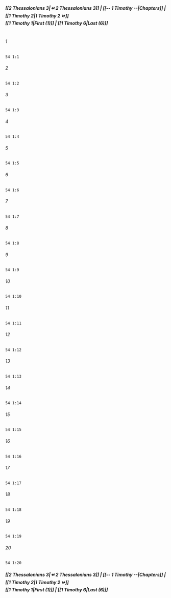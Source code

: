 
##### **[[2 Thessalonians 3|⏪ 2 Thessalonians 3]] | [[-- 1 Timothy --|Chapters]] | [[1 Timothy 2|1 Timothy 2 ⏩]]**<br>**[[1 Timothy 1|First (1)]] | [[1 Timothy 6|Last (6)]]**<br><br>

###### 1
``` verse
54 1:1
```
###### 2
``` verse
54 1:2
```
###### 3
``` verse
54 1:3
```
###### 4
``` verse
54 1:4
```
###### 5
``` verse
54 1:5
```
###### 6
``` verse
54 1:6
```
###### 7
``` verse
54 1:7
```
###### 8
``` verse
54 1:8
```
###### 9
``` verse
54 1:9
```
###### 10
``` verse
54 1:10
```
###### 11
``` verse
54 1:11
```
###### 12
``` verse
54 1:12
```
###### 13
``` verse
54 1:13
```
###### 14
``` verse
54 1:14
```
###### 15
``` verse
54 1:15
```
###### 16
``` verse
54 1:16
```
###### 17
``` verse
54 1:17
```
###### 18
``` verse
54 1:18
```
###### 19
``` verse
54 1:19
```
###### 20
``` verse
54 1:20
```

##### **[[2 Thessalonians 3|⏪ 2 Thessalonians 3]] | [[-- 1 Timothy --|Chapters]] | [[1 Timothy 2|1 Timothy 2 ⏩]]**<br>**[[1 Timothy 1|First (1)]] | [[1 Timothy 6|Last (6)]]**
